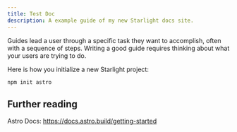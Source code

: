 ```yaml
---
title: Test Doc
description: A example guide of my new Starlight docs site.
---
```


Guides lead a user through a specific task they want to accomplish, often with a sequence of steps.
Writing a good guide requires thinking about what your users are trying to do.

Here is how you initialize a new Starlight project:

```bash
npm init astro
```

## Further reading
Astro Docs: https://docs.astro.build/getting-started

